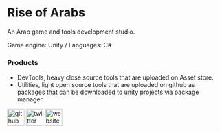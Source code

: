 # Rise of Arabs
An Arab game and tools development studio.

Game engine: Unity / Languages: C#

### Products
- DevTools, heavy close source tools that are uploaded on Asset store.
- Utilities, light open source tools that are uploaded on github as packages that can be downloaded to unity projects via package manager.

[<img src='https://cdn.jsdelivr.net/npm/simple-icons@3.0.1/icons/github.svg' alt='github' height='40'>](https://github.com/Rise-of-Arabs)  [<img src='https://cdn.jsdelivr.net/npm/simple-icons@3.0.1/icons/twitter.svg' alt='twitter' height='40'>](https://twitter.com/Rise_of_Arabs)  [<img src='https://cdn.jsdelivr.net/npm/simple-icons@3.0.1/icons/icloud.svg' alt='website' height='40'>](https://sites.google.com/view/riseofarabs/%D8%A7%D9%84%D8%B5%D9%81%D8%AD%D8%A9-%D8%A7%D9%84%D8%B1%D8%A6%D9%8A%D8%B3%D9%8A%D8%A9?authuser=0)  
